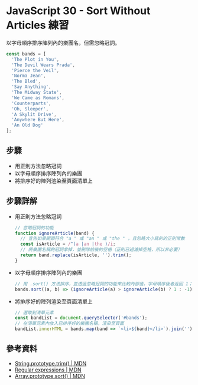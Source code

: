 # JavaScript 30 - Sort Without Articles 練習

以字母順序排序陣列內的樂團名，但需忽略冠詞。

```javascript
const bands = [
  'The Plot in You',
  'The Devil Wears Prada',
  'Pierce the Veil',
  'Norma Jean',
  'The Bled',
  'Say Anything',
  'The Midway State',
  'We Came as Romans',
  'Counterparts',
  'Oh, Sleeper',
  'A Skylit Drive',
  'Anywhere But Here',
  'An Old Dog'
];
```

## 步驟

- 用正則方法忽略冠詞
- 以字母順序排序陣列內的樂團
- 將排序好的陣列渲染至頁面清單上

## 步驟詳解

- 用正則方法忽略冠詞
  ```javascript
  // 忽略冠詞的功能
  function ignoreArticle(band) {
    // 宣告如果開頭符合 "a " 或 "an " 或 "the " ，且忽略大小寫的的正則常數
    const isArticle = /^(a |an |the )/i;
    // 將樂團名稱的冠詞拿掉，並刪除前後的空格（正則已過濾掉空格，所以非必要）
    return band.replace(isArticle, '').trim();
  }
  ```
- 以字母順序排序陣列內的樂團

  ```javascript
  // 用 .sort() 方法排序，並透過忽略冠詞的功能來比較內部值，字母順序後者返回 1；反之為 -1
  bands.sort((a, b) => (ignoreArticle(a) > ignoreArticle(b) ? 1 : -1));
  ```

- 將排序好的陣列渲染至頁面清單上

  ```javascript
  // 選取到清單元素
  const bandList = document.querySelector('#bands');
  // 在清單元素內放入已排序好的樂團名稱，渲染至頁面
  bandList.innerHTML = bands.map(band => `<li>${band}</li>`).join('');
  ```

## 參考資料

- [String.prototype.trim() | MDN](https://developer.mozilla.org/en-US/docs/Web/JavaScript/Reference/Global_Objects/String/Trim)
- [Regular expressions | MDN](https://developer.mozilla.org/en-US/docs/Web/JavaScript/Guide/Regular_Expressions)
- [Array.prototype.sort() | MDN](https://developer.mozilla.org/en-US/docs/Web/JavaScript/Reference/Global_Objects/Array/sort)
